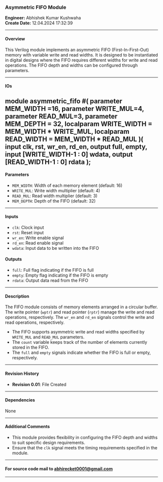
### Asymmetric FIFO Module

**Engineer:** Abhishek Kumar Kushwaha  
**Create Date:** 12.04.2024 17:32:39  

---

#### Overview

This Verilog module implements an asymmetric FIFO (First-In-First-Out) memory with variable write and read widths. It is designed to be instantiated in digital designs where the FIFO requires different widths for write and read operations. The FIFO depth and widths can be configured through parameters.

---
#### IOs
module asymmetric_fifo #(
parameter MEM_WIDTH =16,
parameter WRITE_MUL=4,
parameter READ_MUL=3,
parameter MEM_DEPTH = 32,
localparam WRITE_WIDTH =  MEM_WIDTH * WRITE_MUL,
localparam READ_WIDTH =  MEM_WIDTH * READ_MUL
)(
input clk, rst, wr_en, rd_en, 
output full, empty,
input [WRITE_WIDTH-1 : 0] wdata,
output [READ_WIDTH-1 : 0] rdata
    );
 ---   
#### Parameters

- `MEM_WIDTH`: Width of each memory element (default: 16)
- `WRITE_MUL`: Write width multiplier (default: 4)
- `READ_MUL`: Read width multiplier (default: 3)
- `MEM_DEPTH`: Depth of the FIFO (default: 32)

---

#### Inputs

- `clk`: Clock input
- `rst`: Reset input
- `wr_en`: Write enable signal
- `rd_en`: Read enable signal
- `wdata`: Input data to be written into the FIFO

#### Outputs

- `full`: Full flag indicating if the FIFO is full
- `empty`: Empty flag indicating if the FIFO is empty
- `rdata`: Output data read from the FIFO

---

#### Description

The FIFO module consists of memory elements arranged in a circular buffer. The write pointer (`wptr`) and read pointer (`rptr`) manage the write and read operations, respectively. The `wr_en` and `rd_en` signals control the write and read operations, respectively.

- The FIFO supports asymmetric write and read widths specified by `WRITE_MUL` and `READ_MUL` parameters.
- The `count` variable keeps track of the number of elements currently stored in the FIFO.
- The `full` and `empty` signals indicate whether the FIFO is full or empty, respectively.

---

#### Revision History

- **Revision 0.01**: File Created

---

#### Dependencies

None

---

#### Additional Comments

- This module provides flexibility in configuring the FIFO depth and widths to suit specific design requirements.
- Ensure that the `clk` signal meets the timing requirements specified in the module.

---
#### For source code mail to abhirecket0001@gmail.com
---
